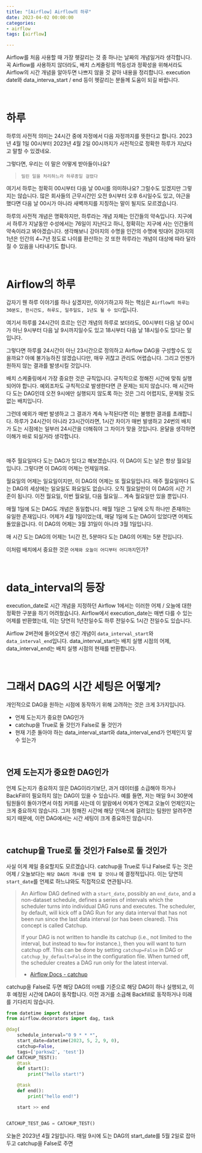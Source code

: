 ```yaml
---
title: "[Airflow] Airflow의 하루"
date: 2023-04-02 00:00:00
categories:
- airflow
tags: [airflow]

---
```


Airflow를 처음 사용할 때 가장 헷갈리는 것 중 하나는 날짜의 개념일거라 생각합니다. 꼭 Airflow를 사용하지 않더라도, 배치 스케줄링의 멱등성과 정확성을 위해서라도 Airflow의 시간 개념을 알아두면 나쁘지 않을 것 같아 내용을 정리합니다. execution date와 data_interva_start  / end 등이 헷갈리는 분들께 도움이 되길 바랍니다.

<br/>

# 하루

하루의 사전적 의미는 24시간 중에 자정에서 다음 자정까지를 뜻한다고 합니다. 2023년 4월 1일 00시부터 2023년 4월 2일 00시까지가 사전적으로 정확한 하루가 지났다고 말할 수 있겠네요.

그렇다면, 우리는 이 말은 어떻게 받아들이나요?

> `밀린 일을 처리하느라 하루종일 걸렸다`

여기서 하루는 정확히 00시부터 다음 날 00시를 의미하나요? 그럴수도 있겠지만 그렇지는 않습니다. 많은 회사들의 근무시간인 오전 9시부터 오후 6시일수도 있고, 야근을 했다면 다음 날 00시가 아니라 새벽까지를 지칭하는 말이 될지도 모르겠습니다.

하루의 사전적 개념은 명확하지만, 하루라는 개념 자체는 인간들의 약속입니다. 지구에서 하루가 지날동안 수성에서는 76일이 지난다고 하니, 정확히는 지구에 사는 인간들의 약속이라고 봐야겠습니다. 생각해보니 강아지의 수명을 인간의 수명에 빗대어 강아지의 1년은 인간의 4~7년 정도로 나이를 환산하는 것 또한 하루라는 개념이 대상에 따라 달라질 수 있음을 나타내기도 합니다.

<br/>

# Airflow의 하루

갑자기 웬 하루 이야기를 하나 싶겠지만, 이야기하고자 하는 핵심은 `Airflow의 하루는 30분도, 한시간도, 하루도, 일주일도, 1년도 될 수 있다`입니다.

여기서 하루를 24시간이 흐르는 인간 개념의 하루로 보더라도, 00시부터 다음 날 00시가 아닌 9시부터 다음 날 9시까지일수도 있고 18시부터 다음 날 18시일수도 있다는 말입니다.

그렇다면 하루를 24시간이 아닌 23시간으로 정의하고 Airflow DAG을 구성할수도 있을까요? 아예 불가능하진 않겠습니다만, 매우 귀찮고 관리도 어렵습니다. 그리고 언젠가 원하지 않는 결과를 발생시킬 것입니다. 

배치 스케줄링에서 가장 중요한 것은 규칙입니다. 규칙적으로 정해진 시간에 맞춰 실행되어야 합니다. 예외조차도 규칙적으로 발생한다면 큰 문제는 되지 않습니다. 매 시간마다 도는 DAG인데 오전 9시에만 실행되지 않도록 하는 것은 그리 어렵지도, 문제될 것도 없는 배치입니다.

그런데 예외가 매번 발생하고 그 결과가 계속 누적된다면 이는 불행한 결과를 초래합니다. 하루가 24시간이 아니라 23시간이라면, 1시간 차이가 매번 발생하고 24번의 배치가 도는 시점에는 일부러 24시간을 더해줘야 그 차이가 맞을 것입니다. 윤달을 생각하면 이해가 바로 되실거라 생각합니다.

<br/>

매주 월요일마다 도는 DAG가 있다고 해보겠습니다. 이 DAG이 도는 날은 항상 월요일입니다. 그렇다면 이 DAG의 어제는 언제일까요.

월요일의 어제는 일요일이지만, 이 DAG의 어제는 또 월요일입니다. 매주 월요일마다 도는 DAG의 세상에는 일요일도 화요일도 없습니다. 오직 월요일만이 이 DAG의 시간 기준이 됩니다. 이전 월요일, 이번 월요일, 다음 월요일... 계속 월요일만 있을 뿐입니다.

매월 1일에 도는 DAG도 개념은 동일합니다. 매월 1일은 그 달에 오직 하나만 존재하는 유일한 존재입니다. 어제가 4월 1일이었는데, 매달 1일에 도는 DAG이 있었다면 어제도 돌았을겁니다. 이 DAG의 어제는 3월 31일이 아니라 3월 1일입니다.

매 시간 도는 DAG의 어제는 1시간 전, 5분마다 도는 DAG의 어제는 5분 전입니다. 

이처럼 배치에서 중요한 것은 `어제와 오늘이 어디부터 어디까지`인가?

<br/>

# data_interval의 등장

execution_date로 시간 개념을 지정하던 Airflow 1에서는 이러한 어제 / 오늘에 대한 정확한 구분을 하기 어려웠습니다. Airflow에서 execution_date는 매번 다를 수 있는 어제를 반환했는데, 이는 당연히 1년전일수도 하루 전일수도 1시간 전일수도 있습니다. 

Airflow 2버전에 들어오면서 생긴 개념이 `data_interval_start`와 `data_interval_end`입니다. data_interval_start는 배치 실행 시점의 어제, data_interval_end는 배치 실행 시점의 현재를 반환합니다.  

<br/>

# 그래서 DAG의 시간 세팅은 어떻게?

개인적으로 DAG을 원하는 시점에 동작하기 위해 고려하는 것은 크게 3가지입니다.

- 언제 도는지가 중요한 DAG인가
- catchup을 True로 둘 것인가 False로 둘 것인가
- 현재 기준 돌아야 하는 data_interval_start와 data_interval_end가 언제인지 알 수 있는가

<br/>

## 언제 도는지가 중요한 DAG인가

언제 도는지가 중요하지 않은 DAG이라기보단, 과거 데이터를 소급해야 하거나 BackFill이 필요하지 않는 DAG이 있을 수 있습니다. 예를 들면, 저는 매일 9시 30분에 팀원들이 돌아가면서 아침 커피를 사는데 이 알람에서 어제가 언제고 오늘이 언제인지는 크게 중요하지 않습니다. 그저 정해진 시간에 해당 인덱스에 걸려있는 팀원만 알려주면 되기 때문에, 이런 DAG에서는 시간 세팅이 크게 중요하진 않습니다.

<br/>

## catchup을 True로 둘 것인가 False로 둘 것인가

사실 이게 제일 중요할지도 모르겠습니다. catchup을 True로 두냐 False로 두는 것은 어제 / 오늘보다는 `해당 DAG의 개시를 언제 할 것이냐` 에 결정적입니다. 이는 당연히 `start_date`를 언제로 하느냐와도 직접적으로 연관됩니다.

> An Airflow DAG defined with a `start_date`, possibly an `end_date`, and a non-dataset schedule, defines a series of intervals which the scheduler turns into individual DAG runs and executes. The scheduler, by default, will kick off a DAG Run for any data interval that has not been run since the last data interval (or has been cleared). This concept is called Catchup.
>
> If your DAG is not written to handle its catchup (i.e., not limited to the interval, but instead to `Now` for instance.), then you will want to turn catchup off. This can be done by setting `catchup=False` in DAG or `catchup_by_default=False` in the configuration file. When turned off, the scheduler creates a DAG run only for the latest interval.
>
> - [Airflow Docs - catchup](https://airflow.apache.org/docs/apache-airflow/stable/core-concepts/dag-run.html#catchup)

catchup을 False로 두면 해당 DAG의 `어제`를 기준으로 해당 DAG이 하나 실행되고, 이후 예정된 시간에 DAG이 동작합니다. 이전 과거를 소급해 Backfill로 동작하거나 미래를 기다리지 않습니다. 

```python
from datetime import datetime
from airflow.decorators import dag, task

@dag(
	schedule_interval="0 9 * * *",
	start_date=datetime(2023, 5, 2, 9, 0),
	catchup=False,
	tags=['parksw2', 'test'])
def CATCHUP_TEST():
	@task
	def start():
		print("hello start!")

	@task
	def end():
		print("hello end!")

	start >> end


CATCHUP_TEST_DAG = CATCHUP_TEST()
```

오늘은 2023년 4월 2일입니다. 매일 9시에 도는 DAG의 start_date를 5월 2일로 잡아두고 catchup을 False로 주면 
